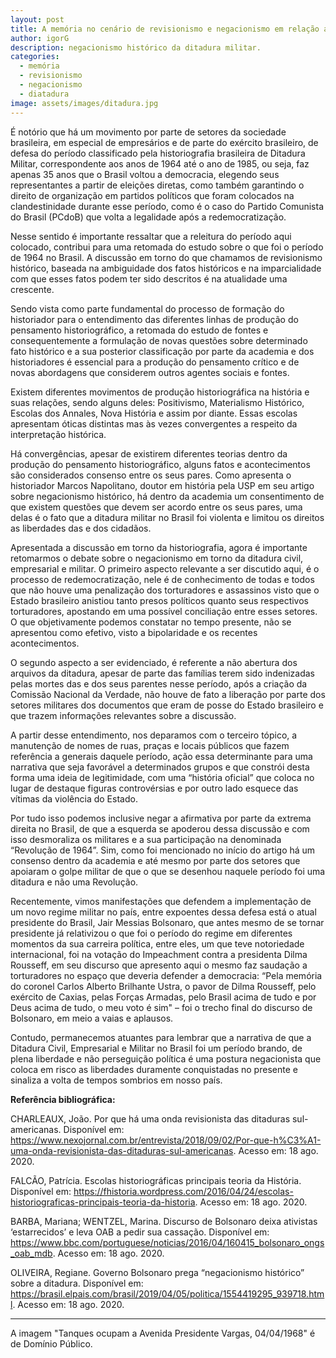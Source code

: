 ```yaml
---
layout: post
title: A memória no cenário de revisionismo e negacionismo em relação a Ditadura Militar
author: igorG
description: negacionismo histórico da ditadura militar.
categories:
  - memória
  - revisionismo
  - negacionismo
  - diatadura
image: assets/images/ditadura.jpg
---
```

É notório que há um movimento por parte de setores da sociedade brasileira, em especial de empresários e de parte do exército brasileiro, de defesa do período classificado pela historiografia brasileira de Ditadura Militar, correspondente aos anos de 1964 até o ano de 1985, ou seja, faz apenas 35 anos que o Brasil voltou a democracia, elegendo seus representantes a partir de eleições diretas, como também garantindo o direito de organização em partidos políticos que foram colocados na clandestinidade durante esse período, como é o caso do Partido Comunista do Brasil (PCdoB) que volta a legalidade após a redemocratização.

Nesse sentido é importante ressaltar que a releitura do período aqui colocado, contribui para uma retomada do estudo sobre o que foi o período de 1964 no Brasil. A discussão em torno do que chamamos de revisionismo histórico, baseada na ambiguidade dos fatos históricos e na imparcialidade com que esses fatos podem ter sido descritos é na atualidade uma crescente.

Sendo vista como parte fundamental do processo de formação do historiador para o entendimento das diferentes linhas de produção do pensamento historiográfico, a retomada do estudo de fontes e consequentemente a formulação de novas questões sobre determinado fato histórico e a sua posterior classificação por parte da academia e dos historiadores é essencial para a produção do pensamento crítico e de novas abordagens que considerem outros agentes sociais e fontes.

Existem diferentes movimentos de produção historiográfica na história e suas relações, sendo alguns deles: Positivismo, Materialismo Histórico, Escolas dos Annales, Nova História e assim por diante. Essas escolas apresentam óticas distintas mas às vezes convergentes a respeito da interpretação histórica.

Há convergências, apesar de existirem diferentes teorias dentro da produção do pensamento historiográfico, alguns fatos e acontecimentos são considerados consenso entre os seus pares. Como apresenta o historiador Marcos Napolitano, doutor em história pela USP em seu artigo sobre negacionismo histórico, há dentro da academia um consentimento de que existem questões que devem ser acordo entre os seus pares, uma delas é o fato que a ditadura militar no Brasil foi violenta e limitou os direitos as liberdades das e dos cidadãos.

Apresentada a discussão em torno da historiografia, agora é importante retomarmos o debate sobre o negacionismo em torno da ditadura civil, empresarial e militar. O primeiro aspecto relevante a ser discutido aqui, é o processo de redemocratização, nele é de conhecimento de todas e todos que não houve uma penalização dos torturadores e assassinos visto que o Estado brasileiro anistiou tanto presos políticos quanto seus respectivos torturadores, apostando em uma possível conciliação entre esses setores. O que objetivamente podemos constatar no tempo presente, não se apresentou como efetivo, visto a bipolaridade e os recentes acontecimentos.

O segundo aspecto a ser evidenciado, é referente a não abertura dos arquivos da ditadura, apesar de parte das famílias terem sido indenizadas pelas mortes das e dos seus parentes nesse período, após a criação da Comissão Nacional da Verdade, não houve de fato a liberação por parte dos setores militares dos documentos que eram de posse do Estado brasileiro e que trazem informações relevantes sobre a discussão.

A partir desse entendimento, nos deparamos com o terceiro tópico, a manutenção de nomes de ruas, praças e locais públicos que fazem referência a generais daquele período, ação essa determinante para uma narrativa que seja favorável a determinados grupos e que constrói desta forma uma ideia de legitimidade, com uma “história oficial” que coloca no lugar de destaque figuras controvérsias e por outro lado esquece das vítimas da violência do Estado.

Por tudo isso podemos inclusive negar a afirmativa por parte da extrema direita no Brasil, de que a esquerda se apoderou dessa discussão e com isso desmoraliza os militares e a sua participação na denominada “Revolução de 1964”. Sim, como foi mencionado no início do artigo há um consenso dentro da academia e até mesmo por parte dos setores que apoiaram o golpe militar de que o que se desenhou naquele período foi uma ditadura e não uma Revolução.

Recentemente, vimos manifestações que defendem a implementação de um novo regime militar no país, entre expoentes dessa defesa está o atual presidente do Brasil, Jair Messias Bolsonaro, que antes mesmo de se tornar presidente já relativizou o que foi o período do regime em diferentes momentos da sua carreira política, entre eles, um que teve notoriedade internacional, foi na votação do Impeachment contra a presidenta Dilma Rousseff, em seu discurso que apresento aqui o mesmo faz saudação a torturadores no espaço que deveria defender a democracia: “Pela memória do coronel Carlos Alberto Brilhante Ustra, o pavor de Dilma Rousseff, pelo exército de Caxias, pelas Forças Armadas, pelo Brasil acima de tudo e por Deus acima de tudo, o meu voto é sim" – foi o trecho final do discurso de Bolsonaro, em meio a vaias e aplausos.

Contudo, permanecemos atuantes para lembrar que a narrativa de que a Ditadura Civil, Empresarial e Militar no Brasil foi um período brando, de plena liberdade e não perseguição política é uma postura negacionista que coloca em risco as liberdades duramente conquistadas no presente e sinaliza a volta de tempos sombrios em nosso país.  

**Referência bibliográfica:**

CHARLEAUX, João. Por que há uma onda revisionista das ditaduras sul-americanas. Disponível em: <https://www.nexojornal.com.br/entrevista/2018/09/02/Por-que-h%C3%A1-uma-onda-revisionista-das-ditaduras-sul-americanas>. Acesso em: 18 ago. 2020.

FALCÃO, Patrícia. Escolas historiográficas principais teoria da História. Disponível em: <https://fhistoria.wordpress.com/2016/04/24/escolas-historiograficas-principais-teoria-da-historia>. Acesso em: 18 ago. 2020.

BARBA, Mariana; WENTZEL, Marina. Discurso de Bolsonaro deixa ativistas ‘estarrecidos’ e leva OAB a pedir sua cassação. Disponível em: <https://www.bbc.com/portuguese/noticias/2016/04/160415_bolsonaro_ongs_oab_mdb>. Acesso em: 18 ago. 2020.

OLIVEIRA, Regiane. Governo Bolsonaro prega “negacionismo histórico” sobre a ditadura. Disponível em: <https://brasil.elpais.com/brasil/2019/04/05/politica/1554419295_939718.html>. Acesso em: 18 ago. 2020.

---
A imagem "Tanques ocupam a Avenida Presidente Vargas, 04/04/1968" é de Domínio Público.

